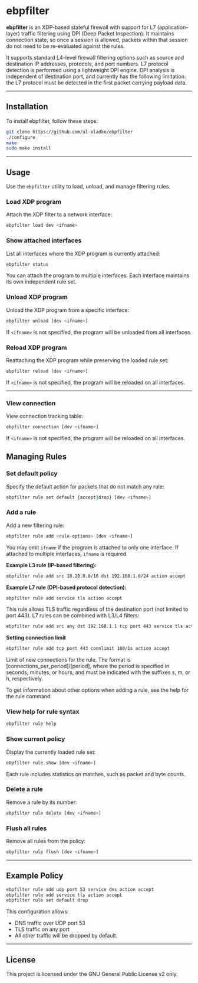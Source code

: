 # ebpfilter

**ebpfilter** is an XDP-based stateful firewall with support for L7 (application-layer) traffic filtering using DPI (Deep Packet Inspection). It maintains connection state, so once a session is allowed, packets within that session do not need to be re-evaluated against the rules.

It supports standard L4-level firewall filtering options such as source and destination IP addresses, protocols, and port numbers. L7 protocol detection is performed using a lightweight DPI engine. DPI analysis is independent of destination port, and currently has the following limitation: the L7 protocol must be detected in the first packet carrying payload data.

---

## Installation

To install ebpfilter, follow these steps:

```bash
git clone https://github.com/al-oladko/ebpfilter
./configure
make
sudo make install
````

---

## Usage

Use the `ebpfilter` utility to load, unload, and manage filtering rules.

### Load XDP program

Attach the XDP filter to a network interface:

```bash
ebpfilter load dev <ifname>
```

### Show attached interfaces

List all interfaces where the XDP program is currently attached:

```bash
ebpfilter status
```

You can attach the program to multiple interfaces. Each interface maintains its own independent rule set.

### Unload XDP program

Unload the XDP program from a specific interface:

```bash
ebpfilter unload [dev <ifname>]
```

If `<ifname>` is not specified, the program will be unloaded from all interfaces.

### Reload XDP program

Reattaching the XDP program while preserving the loaded rule set:

```bash
ebpfilter reload [dev <ifname>]
```

If `<ifname>` is not specified, the program will be reloaded on all interfaces.

---

### View connection

View connection tracking table:

```bash
ebpfilter connection [dev <ifname>]
```

If `<ifname>` is not specified, the program will be reloaded on all interfaces.

## Managing Rules

### Set default policy

Specify the default action for packets that do not match any rule:

```bash
ebpfilter rule set default {accept|drop} [dev <ifname>]
```

### Add a rule

Add a new filtering rule:

```bash
ebpfilter rule add <rule-options> [dev <ifname>]
```

You may omit `ifname` if the program is attached to only one interface. If attached to multiple interfaces, `ifname` is required.

**Example L3 rule (IP-based filtering):**

```bash
ebpfilter rule add src 10.20.0.0/16 dst 192.168.1.0/24 action accept
```

**Example L7 rule (DPI-based protocol detection):**

```bash
ebpfilter rule add service tls action accept
```

This rule allows TLS traffic regardless of the destination port (not limited to port 443). L7 rules can be combined with L3/L4 filters:

```bash
ebpfilter rule add src any dst 192.168.1.1 tcp port 443 service tls action accept
```
**Setting connection limit**

```bash
ebpfilter rule add tcp port 443 connlimit 100/1s action accept
```

Limit of new connections for the rule. The format is [connections_per_period]/[period], where the period is specified in seconds, minutes, or hours, and must be indicated with the suffixes s, m, or h, respectively.

To get information about other options when adding a rule, see the help for the rule command.

### View help for rule syntax

```bash
ebpfilter rule help
```

### Show current policy

Display the currently loaded rule set:

```bash
ebpfilter rule show [dev <ifname>]
```

Each rule includes statistics on matches, such as packet and byte counts.

### Delete a rule

Remove a rule by its number:

```bash
ebpfilter rule delete [dev <ifname>]
```

### Flush all rules

Remove all rules from the policy:

```bash
ebpfilter rule flush [dev <ifname>]
```

---

## Example Policy

```bash
ebpfilter rule add udp port 53 service dns action accept
ebpfilter rule add service tls action accept
ebpfilter rule set default drop
```

This configuration allows:

* DNS traffic over UDP port 53
* TLS traffic on any port
* All other traffic will be dropped by default.

---

## License

This project is licensed under the GNU General Public License v2 only.
